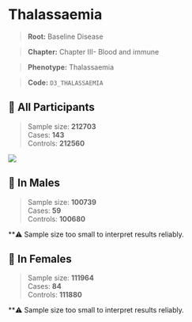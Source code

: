 # Thalassaemia

> **Root:** Baseline Disease  

> **Chapter:** Chapter III- Blood and immune  

> **Phenotype:** Thalassaemia  

> **Code:** `D3_THALASSAEMIA`

## 🧪 All Participants  
> Sample size: **212703**  
> Cases: **143**  
> Controls: **212560**
<img src="/Disease/Figures/ALL/Incidence/D3_THALASSAEMIA.png"/>
<CsvTable src="/Disease/Data/ALL/Incidence/COX_D3_THALASSAEMIA.csv" label="🔍 View full results" />

## 👨 In Males  
> Sample size: **100739**  
> Cases: **59**  
> Controls: **100680**

**⚠️ Sample size too small to interpret results reliably.


## 👩 In Females  
> Sample size: **111964**  
> Cases: **84**  
> Controls: **111880**

**⚠️ Sample size too small to interpret results reliably.


